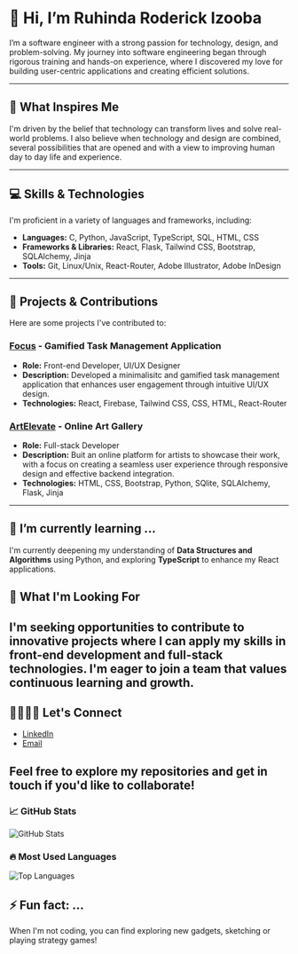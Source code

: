 # 👋 Hi, I’m Ruhinda Roderick Izooba

I’m a software engineer with a strong passion for technology, design, and problem-solving. My journey into software engineering began through rigorous training and hands-on experience, where I discovered my love for building user-centric applications and creating efficient solutions.

---

## 🌟 What Inspires Me

I'm driven by the belief that technology can transform lives and solve real-world problems. I also believe when technology and design are combined, several possibilities that are opened and with a view to improving human day to day life and experience.

---

## 💻 Skills & Technologies

I'm proficient in a variety of languages and frameworks, including:

- **Languages:** C, Python, JavaScript, TypeScript, SQL, HTML, CSS
- **Frameworks & Libraries:** React, Flask, Tailwind CSS, Bootstrap, SQLAlchemy, Jinja
- **Tools:** Git, Linux/Unix, React-Router, Adobe Illustrator, Adobe InDesign
---

## 🚀 Projects & Contributions

Here are some projects I've contributed to:

### [Focus](https://github.com/Ruhinda01/Focus) - Gamified Task Management Application
- **Role:** Front-end Developer, UI/UX Designer
- **Description:** Developed a minimalisitc and gamified task management application that enhances user engagement through intuitive UI/UX design.
- **Technologies:** React, Firebase, Tailwind CSS, CSS, HTML, React-Router

### [ArtElevate](https://github.com/Ruhinda01/ArtElevate) - Online Art Gallery
- **Role:** Full-stack Developer
- **Description:** Buit an online platform for artists to showcase their work, with a focus on creating a seamless user experience through responsive design and effective backend integration.
- **Technologies:** HTML, CSS, Bootstrap, Python, SQlite, SQLAlchemy, Flask, Jinja
---

## 🌱 I’m currently learning ...

I'm currently deepening my understanding of **Data Structures and Algorithms** using Python, and exploring **TypeScript** to enhance my React applications.

## 🎯 What I'm Looking For

I'm seeking opportunities to contribute to innovative projects where I can apply my skills in front-end development and full-stack technologies. I'm eager to join a team that values continuous learning and growth.
---

## 🫱🏻‍🫲🏾 Let's Connect

- [LinkedIn](https://www.linkedin.com/in/ruhinda-roderick-izooba)
- [Email](mailto:rickyruhinda@gmail.com)

Feel free to explore my repositories and get in touch if you'd like to collaborate!
---

### 📈 GitHub Stats

![GitHub Stats](https://github-readme-stats.vercel.app/api?username=Ruhinda01&show_icons=true&theme=radical)

### 🔥 Most Used Languages

![Top Languages](https://github-readme-stats.vercel.app/api/top-langs/?username=Ruhinda01&layout=compact&theme=radical)

## ⚡ Fun fact: ...

When I'm not coding, you can find exploring new gadgets, sketching or playing strategy games!
<!---
Ruhinda01/Ruhinda01 is a ✨ special ✨ repository because its `README.md` (this file) appears on your GitHub profile.
You can click the Preview link to take a look at your changes.
--->
